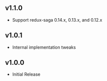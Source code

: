 ## v1.1.0

- Support redux-saga 0.14.x, 0.13.x, and 0.12.x

## v1.0.1

- Internal implementation tweaks

## v1.0.0

- Initial Release
